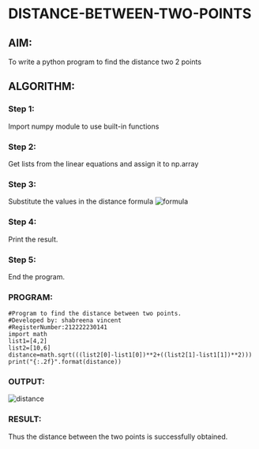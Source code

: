 # DISTANCE-BETWEEN-TWO-POINTS

## AIM:
To write a python program to find the distance two 2 points
## ALGORITHM:
### Step 1: 
Import numpy module to use built-in functions
### Step 2: 
Get lists from the linear equations and assign it to np.array
### Step 3: 
Substitute the values in the distance formula 
![formula](https://user-images.githubusercontent.com/119475721/228170236-4a209ae8-7483-4353-ad5e-d3a00b63ab3a.png)



### Step 4: 
Print the result.
### Step 5: 
End the program.


### PROGRAM:
 ```
 #Program to find the distance between two points.
#Developed by: shabreena vincent
#RegisterNumber:212222230141
import math
list1=[4,2]
list2=[10,6]
distance=math.sqrt(((list2[0]-list1[0])**2+((list2[1]-list1[1])**2)))
print("{:.2f}".format(distance))
```


### OUTPUT:




![distance](https://user-images.githubusercontent.com/119475721/228169871-b5512d0f-d54d-4224-80af-183fe6272142.png)


### RESULT:

Thus the distance between the two points is successfully obtained.
